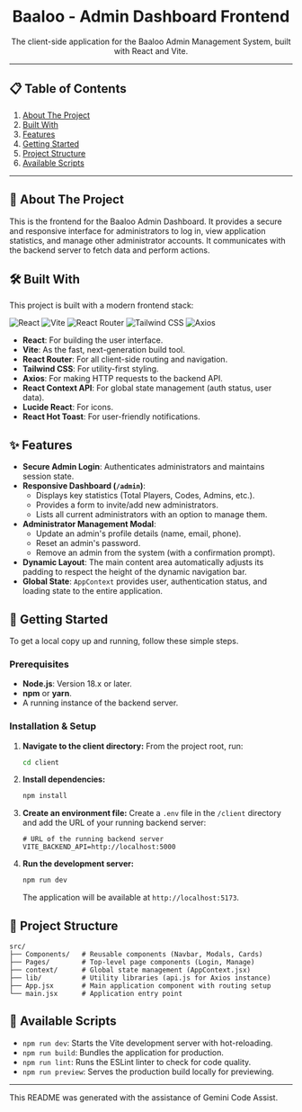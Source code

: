 <div align="center">
  <h1 align="center">Baaloo - Admin Dashboard Frontend</h1>
  <p align="center">
    The client-side application for the Baaloo Admin Management System, built with React and Vite.
  </p>
</div>

---

## 📋 Table of Contents

1.  [About The Project](#-about-the-project)
2.  [Built With](#-built-with)
3.  [Features](#-features)
4.  [Getting Started](#-getting-started)
5.  [Project Structure](#-project-structure)
6.  [Available Scripts](#-available-scripts)

---

## 📖 About The Project

This is the frontend for the Baaloo Admin Dashboard. It provides a secure and responsive interface for administrators to log in, view application statistics, and manage other administrator accounts. It communicates with the backend server to fetch data and perform actions.

## 🛠️ Built With

This project is built with a modern frontend stack:

<p>
  <img src="https://img.shields.io/badge/React-20232A?style=for-the-badge&logo=react&logoColor=61DAFB" alt="React" />
  <img src="https://img.shields.io/badge/Vite-646CFF?style=for-the-badge&logo=vite&logoColor=white" alt="Vite" />
  <img src="https://img.shields.io/badge/React_Router-CA4245?style=for-the-badge&logo=react-router&logoColor=white" alt="React Router" />
  <img src="https://img.shields.io/badge/Tailwind_CSS-38B2AC?style=for-the-badge&logo=tailwind-css&logoColor=white" alt="Tailwind CSS" />
  <img src="https://img.shields.io/badge/Axios-5A29E4?style=for-the-badge&logo=axios&logoColor=white" alt="Axios" />
</p>

*   **React**: For building the user interface.
*   **Vite**: As the fast, next-generation build tool.
*   **React Router**: For all client-side routing and navigation.
*   **Tailwind CSS**: For utility-first styling.
*   **Axios**: For making HTTP requests to the backend API.
*   **React Context API**: For global state management (auth status, user data).
*   **Lucide React**: For icons.
*   **React Hot Toast**: For user-friendly notifications.

## ✨ Features

*   **Secure Admin Login**: Authenticates administrators and maintains session state.
*   **Responsive Dashboard (`/admin`)**:
    *   Displays key statistics (Total Players, Codes, Admins, etc.).
    *   Provides a form to invite/add new administrators.
    *   Lists all current administrators with an option to manage them.
*   **Administrator Management Modal**:
    *   Update an admin's profile details (name, email, phone).
    *   Reset an admin's password.
    *   Remove an admin from the system (with a confirmation prompt).
*   **Dynamic Layout**: The main content area automatically adjusts its padding to respect the height of the dynamic navigation bar.
*   **Global State**: `AppContext` provides user, authentication status, and loading state to the entire application.

## 🚀 Getting Started

To get a local copy up and running, follow these simple steps.

### Prerequisites

*   **Node.js**: Version 18.x or later.
*   **npm** or **yarn**.
*   A running instance of the backend server.

### Installation & Setup

1.  **Navigate to the client directory:**
    From the project root, run:
    ```bash
    cd client
    ```

2.  **Install dependencies:**
    ```bash
    npm install
    ```

3.  **Create an environment file:**
    Create a `.env` file in the `/client` directory and add the URL of your running backend server:
    ```env
    # URL of the running backend server
    VITE_BACKEND_API=http://localhost:5000
    ```

4.  **Run the development server:**
    ```bash
    npm run dev
    ```
    The application will be available at `http://localhost:5173`.

## 📁 Project Structure

```
src/
├── Components/   # Reusable components (Navbar, Modals, Cards)
├── Pages/        # Top-level page components (Login, Manage)
├── context/      # Global state management (AppContext.jsx)
├── lib/          # Utility libraries (api.js for Axios instance)
├── App.jsx       # Main application component with routing setup
└── main.jsx      # Application entry point
```

## 📜 Available Scripts

*   `npm run dev`: Starts the Vite development server with hot-reloading.
*   `npm run build`: Bundles the application for production.
*   `npm run lint`: Runs the ESLint linter to check for code quality.
*   `npm run preview`: Serves the production build locally for previewing.

---

This README was generated with the assistance of Gemini Code Assist.